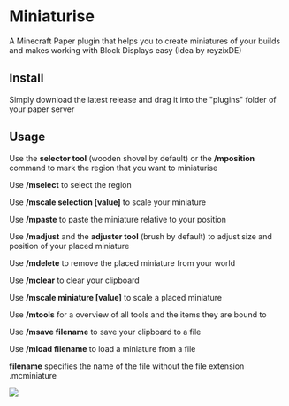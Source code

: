 # Miniaturise
A Minecraft Paper plugin that helps you to create miniatures of your builds and makes working with Block Displays easy (Idea by reyzixDE)

## Install
Simply download the latest release and drag it into the "plugins" folder of your paper server

## Usage
Use the **selector tool** (wooden shovel by default) or the **/mposition** command to mark the region that you want to miniaturise

Use **/mselect** to select the region

Use **/mscale selection [value]** to scale your miniature

Use **/mpaste** to paste the miniature relative to your position

Use **/madjust** and the **adjuster tool** (brush by default) to adjust size and position of your placed miniature

Use **/mdelete** to remove the placed miniature from your world

Use **/mclear** to clear your clipboard

Use **/mscale miniature [value]** to scale a placed miniature

Use **/mtools** for a overview of all tools and the items they are bound to

Use **/msave filename** to save your clipboard to a file

Use **/mload filename** to load a miniature from a file

**filename** specifies the name of the file without the file extension .mcminiature

![](https://github.com/LeGhast/Miniaturise/blob/master/miniaturise.jpg?raw=true)


